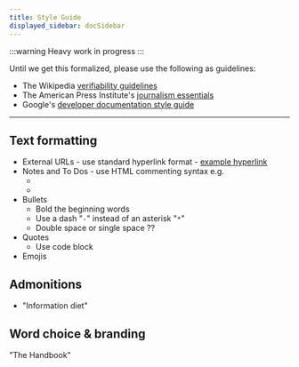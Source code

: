 ```yaml
---
title: Style Guide
displayed_sidebar: docSidebar
---
```

:::warning Heavy work in progress
:::

Until we get this formalized, please use the following as guidelines:

* The Wikipedia [verifiability guidelines](https://en.wikipedia.org/wiki/Wikipedia:Verifiability)
* The American Press Institute's [journalism essentials](https://www.americanpressinstitute.org/journalism-essentials)
* Google's [developer documentation style guide](https://developers.google.com/style)

- - -

## Text formatting

* External URLs - use standard hyperlink format - [example hyperlink](https://example.com)
* Notes and To Dos - use HTML commenting syntax e.g.
	* <!--make url-->
	* <!--citation-->
* Bullets
	* Bold the beginning words
	* Use a dash "`-`" instead of an asterisk "`*`" 
	* Double space or single space ??
* Quotes
	* Use code block
* Emojis

## Admonitions
* "Information diet"

## Word choice & branding

"The Handbook"